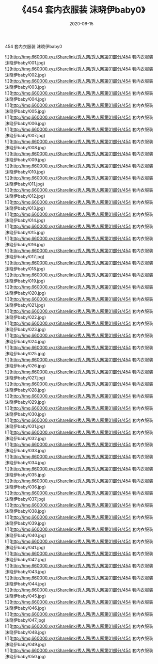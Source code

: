 ﻿---
layout: post
title:  《454 套内衣服装 沫晓伊baby0》
date:   2020-06-15
img: http://img.660000.xyz/Sharelink/秀人网/秀人网第01部分/454 套内衣服装 沫晓伊baby0/000.jpg
categories: [美女, 清纯, 唯美]
---

454 套内衣服装 沫晓伊baby0

  ![](http://img.660000.xyz/Sharelink/秀人网/秀人网第01部分/454 套内衣服装 沫晓伊baby/001.jpg) <br> ![](http://img.660000.xyz/Sharelink/秀人网/秀人网第01部分/454 套内衣服装 沫晓伊baby/002.jpg) <br> ![](http://img.660000.xyz/Sharelink/秀人网/秀人网第01部分/454 套内衣服装 沫晓伊baby/003.jpg) <br> ![](http://img.660000.xyz/Sharelink/秀人网/秀人网第01部分/454 套内衣服装 沫晓伊baby/004.jpg) <br> ![](http://img.660000.xyz/Sharelink/秀人网/秀人网第01部分/454 套内衣服装 沫晓伊baby/005.jpg) <br> ![](http://img.660000.xyz/Sharelink/秀人网/秀人网第01部分/454 套内衣服装 沫晓伊baby/006.jpg) <br> ![](http://img.660000.xyz/Sharelink/秀人网/秀人网第01部分/454 套内衣服装 沫晓伊baby/007.jpg) <br> ![](http://img.660000.xyz/Sharelink/秀人网/秀人网第01部分/454 套内衣服装 沫晓伊baby/008.jpg) <br> ![](http://img.660000.xyz/Sharelink/秀人网/秀人网第01部分/454 套内衣服装 沫晓伊baby/009.jpg) <br> ![](http://img.660000.xyz/Sharelink/秀人网/秀人网第01部分/454 套内衣服装 沫晓伊baby/010.jpg) <br> ![](http://img.660000.xyz/Sharelink/秀人网/秀人网第01部分/454 套内衣服装 沫晓伊baby/011.jpg) <br> ![](http://img.660000.xyz/Sharelink/秀人网/秀人网第01部分/454 套内衣服装 沫晓伊baby/012.jpg) <br> ![](http://img.660000.xyz/Sharelink/秀人网/秀人网第01部分/454 套内衣服装 沫晓伊baby/013.jpg) <br> ![](http://img.660000.xyz/Sharelink/秀人网/秀人网第01部分/454 套内衣服装 沫晓伊baby/014.jpg) <br> ![](http://img.660000.xyz/Sharelink/秀人网/秀人网第01部分/454 套内衣服装 沫晓伊baby/015.jpg) <br> ![](http://img.660000.xyz/Sharelink/秀人网/秀人网第01部分/454 套内衣服装 沫晓伊baby/016.jpg) <br> ![](http://img.660000.xyz/Sharelink/秀人网/秀人网第01部分/454 套内衣服装 沫晓伊baby/017.jpg) <br> ![](http://img.660000.xyz/Sharelink/秀人网/秀人网第01部分/454 套内衣服装 沫晓伊baby/018.jpg) <br> ![](http://img.660000.xyz/Sharelink/秀人网/秀人网第01部分/454 套内衣服装 沫晓伊baby/019.jpg) <br> ![](http://img.660000.xyz/Sharelink/秀人网/秀人网第01部分/454 套内衣服装 沫晓伊baby/020.jpg) <br> ![](http://img.660000.xyz/Sharelink/秀人网/秀人网第01部分/454 套内衣服装 沫晓伊baby/021.jpg) <br> ![](http://img.660000.xyz/Sharelink/秀人网/秀人网第01部分/454 套内衣服装 沫晓伊baby/022.jpg) <br> ![](http://img.660000.xyz/Sharelink/秀人网/秀人网第01部分/454 套内衣服装 沫晓伊baby/023.jpg) <br> ![](http://img.660000.xyz/Sharelink/秀人网/秀人网第01部分/454 套内衣服装 沫晓伊baby/024.jpg) <br> ![](http://img.660000.xyz/Sharelink/秀人网/秀人网第01部分/454 套内衣服装 沫晓伊baby/025.jpg) <br> ![](http://img.660000.xyz/Sharelink/秀人网/秀人网第01部分/454 套内衣服装 沫晓伊baby/026.jpg) <br> ![](http://img.660000.xyz/Sharelink/秀人网/秀人网第01部分/454 套内衣服装 沫晓伊baby/027.jpg) <br> ![](http://img.660000.xyz/Sharelink/秀人网/秀人网第01部分/454 套内衣服装 沫晓伊baby/028.jpg) <br> ![](http://img.660000.xyz/Sharelink/秀人网/秀人网第01部分/454 套内衣服装 沫晓伊baby/029.jpg) <br> ![](http://img.660000.xyz/Sharelink/秀人网/秀人网第01部分/454 套内衣服装 沫晓伊baby/030.jpg) <br> ![](http://img.660000.xyz/Sharelink/秀人网/秀人网第01部分/454 套内衣服装 沫晓伊baby/031.jpg) <br> ![](http://img.660000.xyz/Sharelink/秀人网/秀人网第01部分/454 套内衣服装 沫晓伊baby/032.jpg) <br> ![](http://img.660000.xyz/Sharelink/秀人网/秀人网第01部分/454 套内衣服装 沫晓伊baby/033.jpg) <br> ![](http://img.660000.xyz/Sharelink/秀人网/秀人网第01部分/454 套内衣服装 沫晓伊baby/034.jpg) <br> ![](http://img.660000.xyz/Sharelink/秀人网/秀人网第01部分/454 套内衣服装 沫晓伊baby/035.jpg) <br> ![](http://img.660000.xyz/Sharelink/秀人网/秀人网第01部分/454 套内衣服装 沫晓伊baby/036.jpg) <br> ![](http://img.660000.xyz/Sharelink/秀人网/秀人网第01部分/454 套内衣服装 沫晓伊baby/037.jpg) <br> ![](http://img.660000.xyz/Sharelink/秀人网/秀人网第01部分/454 套内衣服装 沫晓伊baby/038.jpg) <br> ![](http://img.660000.xyz/Sharelink/秀人网/秀人网第01部分/454 套内衣服装 沫晓伊baby/039.jpg) <br> ![](http://img.660000.xyz/Sharelink/秀人网/秀人网第01部分/454 套内衣服装 沫晓伊baby/040.jpg) <br> ![](http://img.660000.xyz/Sharelink/秀人网/秀人网第01部分/454 套内衣服装 沫晓伊baby/041.jpg) <br> ![](http://img.660000.xyz/Sharelink/秀人网/秀人网第01部分/454 套内衣服装 沫晓伊baby/042.jpg) <br> ![](http://img.660000.xyz/Sharelink/秀人网/秀人网第01部分/454 套内衣服装 沫晓伊baby/043.jpg) <br> ![](http://img.660000.xyz/Sharelink/秀人网/秀人网第01部分/454 套内衣服装 沫晓伊baby/044.jpg) <br> ![](http://img.660000.xyz/Sharelink/秀人网/秀人网第01部分/454 套内衣服装 沫晓伊baby/045.jpg) <br> ![](http://img.660000.xyz/Sharelink/秀人网/秀人网第01部分/454 套内衣服装 沫晓伊baby/046.jpg) <br> ![](http://img.660000.xyz/Sharelink/秀人网/秀人网第01部分/454 套内衣服装 沫晓伊baby/047.jpg) <br> ![](http://img.660000.xyz/Sharelink/秀人网/秀人网第01部分/454 套内衣服装 沫晓伊baby/048.jpg) <br> ![](http://img.660000.xyz/Sharelink/秀人网/秀人网第01部分/454 套内衣服装 沫晓伊baby/049.jpg) <br> ![](http://img.660000.xyz/Sharelink/秀人网/秀人网第01部分/454 套内衣服装 沫晓伊baby/050.jpg) <br>